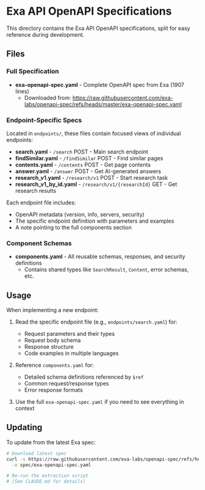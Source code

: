 # Exa API OpenAPI Specifications

This directory contains the Exa API OpenAPI specifications, split for easy reference during development.

## Files

### Full Specification
- **exa-openapi-spec.yaml** - Complete OpenAPI spec from Exa (1907 lines)
  - Downloaded from: https://raw.githubusercontent.com/exa-labs/openapi-spec/refs/heads/master/exa-openapi-spec.yaml

### Endpoint-Specific Specs
Located in `endpoints/`, these files contain focused views of individual endpoints:

- **search.yaml** - `/search` POST - Main search endpoint
- **findSimilar.yaml** - `/findSimilar` POST - Find similar pages
- **contents.yaml** - `/contents` POST - Get page contents
- **answer.yaml** - `/answer` POST - Get AI-generated answers
- **research_v1.yaml** - `/research/v1` POST - Start research task
- **research_v1_by_id.yaml** - `/research/v1/{researchId}` GET - Get research results

Each endpoint file includes:
- OpenAPI metadata (version, info, servers, security)
- The specific endpoint definition with parameters and examples
- A note pointing to the full components section

### Component Schemas
- **components.yaml** - All reusable schemas, responses, and security definitions
  - Contains shared types like `SearchResult`, `Content`, error schemas, etc.

## Usage

When implementing a new endpoint:

1. Read the specific endpoint file (e.g., `endpoints/search.yaml`) for:
   - Request parameters and their types
   - Request body schema
   - Response structure
   - Code examples in multiple languages

2. Reference `components.yaml` for:
   - Detailed schema definitions referenced by `$ref`
   - Common request/response types
   - Error response formats

3. Use the full `exa-openapi-spec.yaml` if you need to see everything in context

## Updating

To update from the latest Exa spec:

```bash
# Download latest spec
curl -s https://raw.githubusercontent.com/exa-labs/openapi-spec/refs/heads/master/exa-openapi-spec.yaml \
  -o spec/exa-openapi-spec.yaml

# Re-run the extraction script
# (See CLAUDE.md for details)
```
